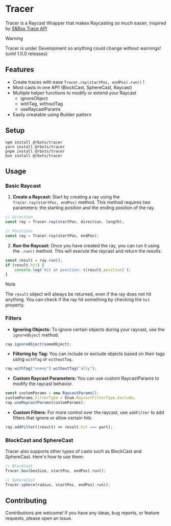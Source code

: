 # Tracer

Tracer is a Raycast Wrapper that makes Raycasting so much easier, inspired by [S&Box Trace API](https://docs.facepunch.com/s/sbox-dev/doc/tracing-FI4tuMSbSF)

> [!WARNING]
> Tracer is under Development so anything could change without warnings! (until 1.0.0 releases)

## Features

- Create traces with ease `Tracer.ray(startPos, endPos).run()` !
- Most casts in one API! (BlockCast, SphereCast, Raycast)
- Multiple helper functions to modify or extend your Raycast
    - ignoreObject
    - withTag, withoutTag
    - useRaycastParams
- Easily creatable using Builder pattern

## Setup

```
npm install @rbxts/tracer
yarn install @rbxts/tracer
pnpm install @rbxts/tracer
bun install @rbxts/tracer
```

## Usage

### Basic Raycast

1. **Create a Raycast:** Start by creating a ray using the `Tracer.ray(startPos, endPos)` method. This method requires two parameters: the starting position and the ending position of the ray.

```typescript
// Direction
const ray = Tracer.ray(startPos, direction, length);

// Positions
const ray = Tracer.ray(startPos, endPos);
```

2. **Run the Raycast:** Once you have created the ray, you can run it using the `.run()` method. This will execute the raycast and return the results.

```typescript
const result = ray.run();
if (result.hit) {
    console.log(`Hit at position: ${result.position}`);
}
```

> [!NOTE]
> The `result` object will always be returned, even if the ray does not hit anything. You can check if the ray hit something by checking the `hit` property.

### Filters

- **Ignoring Objects:** To ignore certain objects during your raycast, use the `ignoreObject` method.

```typescript
ray.ignoreObject(someObject);
```

- **Filtering by Tag:** You can include or exclude objects based on their tags using `withTag` or `withoutTag`.

```typescript
ray.withTag("enemy").withoutTag("ally");
```

- **Custom Raycast Parameters:** You can use custom RaycastParams to modify the raycast behavior.

```typescript
const customParams = new RaycastParams();
customParams.FilterType = Enum.RaycastFilterType.Include;
ray.useRaycastParams(customParams);
```

- **Custom Filters:** For more control over the raycast, use `addFilter` to add filters that ignore or allow certain hits

```typescript
ray.addFilter((result) => result.hit === part);
```

### BlockCast and SphereCast

Tracer also supports other types of casts such as BlockCast and SphereCast. Here's how to use them:

```typescript
// BlockCast
Tracer.box(boxSize, startPos, endPos).run();

// SphereCast
Tracer.sphere(radius, startPos, endPos).run();
```

## Contributing

Contributions are welcome! If you have any ideas, bug reports, or feature requests, please open an issue.